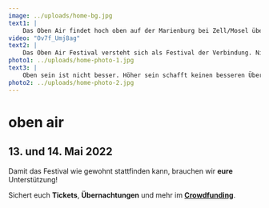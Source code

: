 ```yaml
---
image: ../uploads/home-bg.jpg
text1: |
    Das Oben Air findet hoch oben auf der Marienburg bei Zell/Mosel über der engsten Moselschleife statt. Internationale Künstlerinnen und Künstler teilen sich die Bühne mit regionalen Acts. Dabei ist es uns ein Anliegen, die regionale Musikkultur zu stärken und Nachwuchsmusiker:innen eine Bühne zu geben. Unsere zwei Bühnen (Kirche und Terrasse) werden abwechselnd bespielt, wobei es uns wichtig ist, Pausen zum Durchschnaufen einzubauen. Unser Cateringbereich wird sich durch regionale Angebote bestens gerüstet präsentieren können. Am Tresen kann man sich über regionales Bier freuen und natürlich die lokale Weinvielfalt der umliegenden Weingüter genießen. Dabei setzten wir ausschließlich auf ökologisch produzierende Winzer und Winzerinnen. Rund ums Gelände bzw. auf dem Gelände selbst, sind verschiedenste Kunstinstallationen zu entdecken. Es gilt also – Sinne schärfen, Uhr zu Hause lassen, friedlich Oben feiern!
video: "Ov7f_Umj8ag"
text2: |
    Das Oben Air Festival versteht sich als Festival der Verbindung. Nicht auf abstrakter Ebene, sondern in praktischer Weise. Umgesetzt wird die Verbindung in musikalischer Weise: Regionale, nationale sowie internationale Künstler:innen finden auf zwei Bühnen zusammen. Umgesetzt wird die Verbindung auch hinsichtlich unserer Zielgruppe(n): Jugendliche, junge Erwachsene und jung Gebliebene erleben gemeinsam das Oben Air und die Marienburg. Generationen grenzen sich nicht ab, sondern haben gemeinsam Platz. Auch unsere Ausrichtung als allgemeines Kulturfest manifestiert den ineinandergreifenden Charakter. Kunstinstallationen von regionalen Künstlern und Künstlerinnen treffen auf Videoinstallationen und Projektionen. So bilden Intergenerationalität, Internationalität und Interdisziplinarität unseren Anspruch und unseren Charakter ab.
photo1: ../uploads/home-photo-1.jpg
text3: |
    Oben sein ist nicht besser. Höher sein schafft keinen besseren Überblick. Erhöhung ist Entfernung. Was das Oben für uns bedeutet, ist etwas völlig Anderes. Wir wollen Nähe, Berührung und Weitsicht. Wir blicken nicht herab, wir sind auf Augenhöhe. Oben sein heißt kommunizieren und inne halten. Oben sein ist intuitiv und aufmerksam. Oben sein heißt Tauchen und Schweben. Immer mittendrin. Wir möchten einen Raum erschaffen, der kein Utopia ist, kein Gegenentwurf zu scheinbar Verstaubtem. Wir befinden uns in mitten einer Naturund Kulturlandschaft, die durch Mitmachen, Anpacken und Fehler entstanden ist und immer neu entsteht. Wir möchten Teil dieser Entwicklung sein. Musikalisch, künstlerisch, angreifbar, ambitioniert und genügsam.
photo2: ../uploads/home-photo-2.jpg
---
```

# oben air

## **13.** und **14. Mai 2022**

Damit das Festival wie gewohnt stattfinden kann, brauchen wir **eure** Unterstützung!

Sichert euch **Tickets**, **Übernachtungen** und mehr im [**Crowdfunding**](https://www.startnext.com/oben-air-festival-2022).
